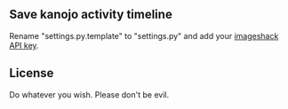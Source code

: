 ## Save kanojo activity timeline 

Rename "settings.py.template" to "settings.py" and add your [imageshack API key](http://imageshack.us/api_request/).

## License
Do whatever you wish. Please don't be evil.
